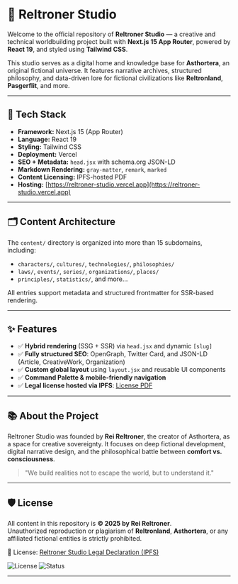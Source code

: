 # 🌌 Reltroner Studio

Welcome to the official repository of **Reltroner Studio** — a creative and technical worldbuilding project built with **Next.js 15 App Router**, powered by **React 19**, and styled using **Tailwind CSS**.

This studio serves as a digital home and knowledge base for **Asthortera**, an original fictional universe. It features narrative archives, structured philosophy, and data-driven lore for fictional civilizations like **Reltronland**, **Pasgerflit**, and more.

---

## 🚀 Tech Stack

- **Framework:** Next.js 15 (App Router)  
- **Language:** React 19  
- **Styling:** Tailwind CSS  
- **Deployment:** Vercel  
- **SEO + Metadata:** `head.jsx` with schema.org JSON-LD  
- **Markdown Rendering:** `gray-matter`, `remark`, `marked`  
- **Content Licensing:** IPFS-hosted PDF  
- **Hosting:** [https://reltroner-studio.vercel.app](https://reltroner-studio.vercel.app)

---

## 🗂️ Content Architecture

The `content/` directory is organized into more than 15 subdomains, including:

- `characters/`, `cultures/`, `technologies/`, `philosophies/`
- `laws/`, `events/`, `series/`, `organizations/`, `places/`
- `principles/`, `statistics/`, and more...

All entries support metadata and structured frontmatter for SSR-based rendering.

---

## ✨ Features

- ✅ **Hybrid rendering** (SSG + SSR) via `head.jsx` and dynamic `[slug]`
- ✅ **Fully structured SEO**: OpenGraph, Twitter Card, and JSON-LD (Article, CreativeWork, Organization)
- ✅ **Custom global layout** using `layout.jsx` and reusable UI components
- ✅ **Command Palette & mobile-friendly navigation**
- ✅ **Legal license hosted via IPFS**: [License PDF](https://bafybeib3wnhcrc4e3lg2f7wdiew3hrpwumdigsa5ltm3v5ap23l7apszv4.ipfs.w3s.link/reltroner-studio-legal-declaration.pdf)

---

## 📚 About the Project

Reltroner Studio was founded by **Rei Reltroner**, the creator of Asthortera, as a space for creative sovereignty. It focuses on deep fictional development, digital narrative design, and the philosophical battle between **comfort vs. consciousness**.

> "We build realities not to escape the world, but to understand it."

---

## 🛡️ License

All content in this repository is **© 2025 by Rei Reltroner**.  
Unauthorized reproduction or plagiarism of **Reltronland**, **Asthortera**, or any affiliated fictional entities is strictly prohibited.

📝 License: [Reltroner Studio Legal Declaration (IPFS)](https://bafybeib3wnhcrc4e3lg2f7wdiew3hrpwumdigsa5ltm3v5ap23l7apszv4.ipfs.w3s.link/reltroner-studio-legal-declaration.pdf)

![License](https://img.shields.io/badge/license-Custom-red)
![Status](https://img.shields.io/badge/status-Active-blue)

---

